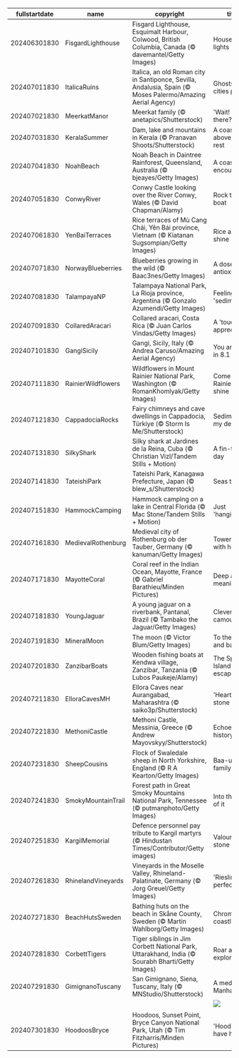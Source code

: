 |fullstartdate|name|copyright|title|image|
|--|--|--|--|--|
202406301830|FisgardLighthouse|Fisgard Lighthouse, Esquimalt Harbour, Colwood, British Columbia, Canada (© davemantel/Getty Images)|House of lights|![](/en-IN/2024/07/202406301830FisgardLighthouse.jpg)|
202407011830|ItalicaRuins|Italica, an old Roman city in Santiponce, Sevilla, Andalusia, Spain (© Moses Palermo/Amazing Aerial Agency)|Ghosts of cities past|![](/en-IN/2024/07/202407011830ItalicaRuins.jpg)|
202407021830|MeerkatManor|Meerkat family (© anetapics/Shutterstock)|'Wait! Who's there?'|![](/en-IN/2024/07/202407021830MeerkatManor.jpg)|
202407031830|KeralaSummer|Dam, lake and mountains in Kerala (© Pranavan Shoots/Shutterstock)|A coast above the rest|![](/en-IN/2024/07/202407031830KeralaSummer.jpg)|
202407041830|NoahBeach|Noah Beach in Daintree Rainforest, Queensland, Australia (© bjeayes/Getty Images)|A coastal encounter|![](/en-IN/2024/07/202407041830NoahBeach.jpg)|
202407051830|ConwyRiver|Conwy Castle looking over the River Conwy, Wales (© David Chapman/Alamy)|Rock the boat|![](/en-IN/2024/07/202407051830ConwyRiver.jpg)|
202407061830|YenBaiTerraces|Rice terraces of Mù Cang Chải, Yên Bái province, Vietnam (© Kiatanan Sugsompian/Getty Images)|Rice and shine|![](/en-IN/2024/07/202407061830YenBaiTerraces.jpg)|
202407071830|NorwayBlueberries|Blueberries growing in the wild (© Baac3nes/Getty Images)|A dose of antioxidants|![](/en-IN/2024/07/202407071830NorwayBlueberries.jpg)|
202407081830|TalampayaNP|Talampaya National Park, La Rioja province, Argentina (© Gonzalo Azumendi/Getty Images)|Feeling 'sedimental'?|![](/en-IN/2024/07/202407081830TalampayaNP.jpg)|
202407091830|CollaredAracari|Collared aracari, Costa Rica (© Juan Carlos Vindas/Getty Images)|A 'toucan' of appreciation|![](/en-IN/2024/07/202407091830CollaredAracari.jpg)|
202407101830|GangiSicily|Gangi, Sicily, Italy (© Andrea Caruso/Amazing Aerial Agency)|You are one in 8.1 billion|![](/en-IN/2024/07/202407101830GangiSicily.jpg)|
202407111830|RainierWildflowers|Wildflowers in Mount Rainier National Park, Washington (© RomanKhomlyak/Getty Images)|Come Rainier or shine|![](/en-IN/2024/07/202407111830RainierWildflowers.jpg)|
202407121830|CappadociaRocks|Fairy chimneys and cave dwellings in Cappadocia, Türkiye (© Storm Is Me/Shutterstock)|Sedimentary, my dear|![](/en-IN/2024/07/202407121830CappadociaRocks.jpg)|
202407131830|SilkyShark|Silky shark at Jardines de la Reina, Cuba (© Christian Vizl/Tandem Stills + Motion)|A fin-tastic day|![](/en-IN/2024/07/202407131830SilkyShark.jpg)|
202407141830|TateishiPark|Tateishi Park, Kanagawa Prefecture, Japan (© blew_s/Shutterstock)|Seas the day|![](/en-IN/2024/07/202407141830TateishiPark.jpg)|
202407151830|HammockCamping|Hammock camping on a lake in Central Florida (© Mac Stone/Tandem Stills + Motion)|Just 'hanging' out|![](/en-IN/2024/07/202407151830HammockCamping.jpg)|
202407161830|MedievalRothenburg|Medieval city of Rothenburg ob der Tauber, Germany (© kanuman/Getty Images)|Towering with history|![](/en-IN/2024/07/202407161830MedievalRothenburg.jpg)|
202407171830|MayotteCoral|Coral reef in the Indian Ocean, Mayotte, France (© Gabriel Barathieu/Minden Pictures)|Deep and meaningful|![](/en-IN/2024/07/202407171830MayotteCoral.jpg)|
202407181830|YoungJaguar|A young jaguar on a riverbank, Pantanal, Brazil (© Tambako the Jaguar/Getty Images)|Clever camouflage|![](/en-IN/2024/07/202407181830YoungJaguar.jpg)|
202407191830|MineralMoon|The moon (© Victor Blum/Getty Images)|To the moon and back|![](/en-IN/2024/07/202407191830MineralMoon.jpg)|
202407201830|ZanzibarBoats|Wooden fishing boats at Kendwa village, Zanzibar, Tanzania (© Lubos Paukeje/Alamy)|The Spice Island escape|![](/en-IN/2024/07/202407201830ZanzibarBoats.jpg)|
202407211830|ElloraCavesMH|Ellora Caves near Aurangabad, Maharashtra (© saiko3p/Shutterstock)|'Heart' of stone|![](/en-IN/2024/07/202407211830ElloraCavesMH.jpg)|
202407221830|MethoniCastle|Methoni Castle, Messinia, Greece (© Andrew Mayovskyy/Shutterstock)|Echoes of history|![](/en-IN/2024/07/202407221830MethoniCastle.jpg)|
202407231830|SheepCousins|Flock of Swaledale sheep in North Yorkshire, England (© R A Kearton/Getty Images)|Baa-utiful family|![](/en-IN/2024/07/202407231830SheepCousins.jpg)|
202407241830|SmokyMountainTrail|Forest path in Great Smoky Mountains National Park, Tennessee (© putmanphoto/Getty Images)|Into the thick of it|![](/en-IN/2024/07/202407241830SmokyMountainTrail.jpg)|
202407251830|KargilMemorial|Defence personnel pay tribute to Kargil martyrs (© Hindustan Times/Contributor/Getty images)|Valour in stone|![](/en-IN/2024/07/202407251830KargilMemorial.jpg)|
202407261830|RhinelandVineyards|Vineyards in the Moselle Valley, Rhineland-Palatinate, Germany (© Jorg Greuel/Getty Images)|'Riesling' to perfection|![](/en-IN/2024/07/202407261830RhinelandVineyards.jpg)|
202407271830|BeachHutsSweden|Bathing huts on the beach in Skåne County, Sweden (© Martin Wahlborg/Getty Images)|Chromatic coastline|![](/en-IN/2024/07/202407271830BeachHutsSweden.jpg)|
202407281830|CorbettTigers|Tiger siblings in Jim Corbett National Park, Uttarakhand, India (© Sourabh Bharti/Getty Images)|Roar and explore|![](/en-IN/2024/07/202407281830CorbettTigers.jpg)|
202407291830|GimignanoTuscany|San Gimignano, Siena, Tuscany, Italy (© MNStudio/Shutterstock)|A medieval Manhattan|![](/en-IN/2024/07/202407291830GimignanoTuscany.jpg)|
||||![](/en-IN/2024/07/.jpg)|
202407301830|HoodoosBryce|Hoodoos, Sunset Point, Bryce Canyon National Park, Utah (© Tim Fitzharris/Minden Pictures)|'Hoodoo' we have here?|![](/en-IN/2024/07/202407301830HoodoosBryce.jpg)|
